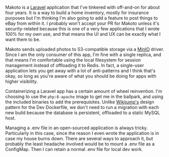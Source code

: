 Makoto is a [Laravel](https://laravel.com) application that I've tinkered with off-and-on for about four years. It is a
way to build a home inventory, mostly for insurance purposes but I'm thinking I'm also going to add a feature to post
things to eBay from within it. I probably won't accept your PR for Makoto unless it's security-related because this is
one of a very few applications that I wrote 100% for my own use, and that means the UI and UX can be exactly what I want
them to be.

Makoto sends uploaded photos to S3-compatible storage via a [MinIO](https://min.io) driver. Since I am the only consumer
of this app, I'm fine with a single replica, and that means I'm comfortable using the local filesystem for session
management instead of offloading it to Redis. In fact, a single-user application lets you get away with a lot of
anti-patterns and I think that's okay, so long as you're aware of what you should be doing for apps with higher
visibility.

Containerizing a Laravel app has a certain amount of wheel reinvention. I'm choosing to use the `php:8-apache` image 
to get me in the ballpark, and using the included binaries to add the prerequisites. Unlike [Wikijump's](https://github.com/scpwiki/wikijump)
design pattern for the Dev Dockerfile, we don't need to run a migration with each new build because the database is
persistent, offloaded to a static MySQL host.

Managing a .env file in an open-sourced application is always tricky. Particularly in this case, since the reason I even
wrote the application is in case my house burns down.  There are several ways to approach it, but probably the least
headache involved would be to mount a .env file as a ConfigMap. Then I can retain a normal .env file for local dev work.
